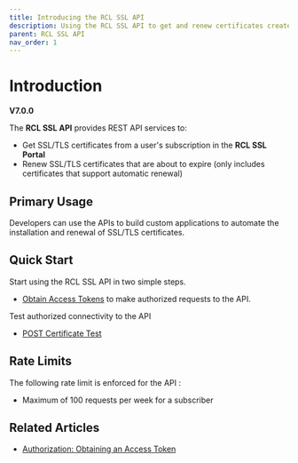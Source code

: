```yaml
---
title: Introducing the RCL SSL API
description: Using the RCL SSL API to get and renew certificates created in the RCL SSL portal
parent: RCL SSL API
nav_order: 1
---
```


# Introduction
**V7.0.0**

The **RCL SSL API** provides REST API services to:

- Get SSL/TLS certificates from a user's subscription in the **RCL SSL Portal**
- Renew SSL/TLS certificates that are about to expire (only includes certificates that support automatic renewal)

## Primary Usage

Developers can use the APIs to build custom applications to automate the installation and renewal of SSL/TLS certificates.

## Quick Start

Start using the RCL SSL API in two simple steps.

- [Obtain Access Tokens](./authorization) to make authorized requests to the API.

Test authorized connectivity to the API

- [POST Certificate Test](./post-certificate-test.md)

## Rate Limits

The following rate limit is enforced for the API :

- Maximum of 100 requests per week for a subscriber

## Related Articles

- [Authorization: Obtaining an Access Token](./authorization)
